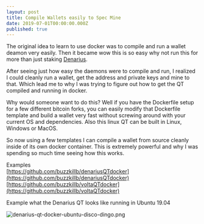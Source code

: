 ```yaml
---
layout: post
title: Compile Wallets easily to Spec Mine
date: 2019-07-01T00:00:00.000Z
published: true
---
```

The original idea to learn to use docker was to compile and run a wallet deamon very easily. Then it became wow this is so easy why not run this for more than just staking [Denarius](https://denarius.io).  

After seeing just how easy the daemons were to compile and run, I realized I could cleanly run a wallet, get the address and private keys and mine to that. Which lead me to why I was trying to figure out how to get the QT compiled and running in docker.  

Why would someone want to do this? Well if you have the Dockerfile setup for a few different bitcoin forks, you can easily modify that Dockerfile template and build a wallet very fast without screwing around with your current OS and dependencies. Also this linux QT can be built in Linux, Windows or MacOS.  

So now using a few templates I can compile a wallet from source cleanly inside of its own docker container. This is extremely powerful and why I was spending so much time seeing how this works.

Examples  
[https://github.com/buzzkillb/denariusQTdocker](https://github.com/buzzkillb/denariusQTdocker)  
[https://github.com/buzzkillb/voltaQTdocker](https://github.com/buzzkillb/voltaQTdocker)

Example what the Denarius QT looks like running in Ubuntu 19.04

![denarius-qt-docker-ubuntu-disco-dingo.png]({{site.baseurl}}/images/denarius-qt-docker-ubuntu-disco-dingo.png)


